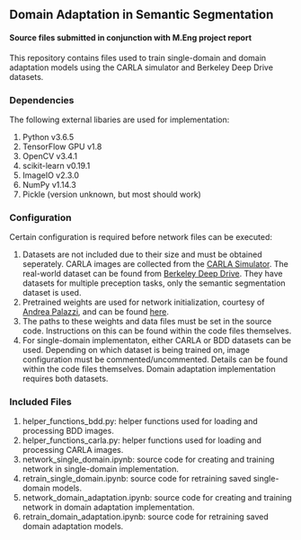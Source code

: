 ## Domain Adaptation in Semantic Segmentation
#### Source files submitted in conjunction with M.Eng project report

This repository contains files used to train single-domain and domain adaptation models using the CARLA simulator and Berkeley Deep Drive datasets. 

### Dependencies
The following external libaries are used for implementation:
1) Python v3.6.5
2) TensorFlow GPU v1.8
3) OpenCV v3.4.1
4) scikit-learn v0.19.1
5) ImageIO v2.3.0
6) NumPy v1.14.3
7) Pickle (version unknown, but most should work)

### Configuration
Certain configuration is required before network files can be executed:
1) Datasets are not included due to their size and must be obtained seperately. CARLA images are collected from the [CARLA Simulator](http://www.carla.org). The real-world dataset can be found from [Berkeley Deep Drive](http://bdd-data.berkeley.edu/). They have datasets for multiple preception tasks, only the semantic segmentation dataset is used.
2) Pretrained weights are used for network initialization, courtesy of [Andrea Palazzi](https://github.com/ndrplz/dilation-tensorflow), and can be found [here](https://drive.google.com/open?id=0Bx9YaGcDPu3XR0d4cXVSWmtVdEE).
3) The paths to these weights and data files must be set in the source code. Instructions on this can be found within the code files themselves.
4) For single-domain implementaton, either CARLA or BDD datasets can be used. Depending on which dataset is being trained on, image configuration must be commented/uncommented. Details can be found within the code files themselves. Domain adaptation implementation requires both datasets.

### Included Files
1) helper_functions_bdd.py: helper functions used for loading and processing BDD images.
2) helper_functions_carla.py: helper functions used for loading and processing CARLA images.
3) network_single_domain.ipynb: source code for creating and training network in single-domain implementation.
4) retrain_single_domain.ipynb: source code for retraining saved single-domain models.
5) network_domain_adaptation.ipynb: source code for creating and training network in domain adaptation implementation.
6) retrain_domain_adaptation.ipynb: source code for retraining saved domain adaptation models.
